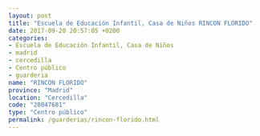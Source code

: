 ```yaml
---
layout: post
title: "Escuela de Educación Infantil, Casa de Niños RINCON FLORIDO"
date: 2017-09-20 20:57:05 +0200
categories:
- Escuela de Educación Infantil, Casa de Niños
- madrid
- cercedilla
- Centro público
- guarderia
name: "RINCON FLORIDO"
province: "Madrid"
location: "Cercedilla"
code: "28047681"
type: "Centro público"
permalink: /guarderias/rincon-florido.html
---
```

